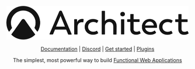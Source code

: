 <div style="max-width: 500px; margin: auto;">
  <picture>
    <source media="(prefers-color-scheme: dark)" srcset="https://github.com/architect/assets.arc.codes/raw/main/public/architect-logo-light-500b%402x.png">
    <img alt="Architect logo" src="https://github.com/architect/assets.arc.codes/raw/main/public/architect-logo-500b%402x.png">
  </picture>
</div>

<p align="center">
  <a href="https://arc.codes">Documentation</a> |
  <a href="https://discord.com/invite/y5A2eTsCRX">Discord</a> |
  <a href="https://arc.codes/docs/en/get-started/quickstart">Get started</a> |
  <a href="https://github.com/architect/plugins">Plugins</a>
</p>

<p align="center">
  The simplest, most powerful way to build <a href="https://fwa.dev">Functional Web Applications</a>
</p>
